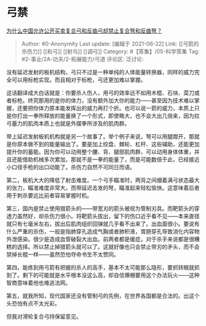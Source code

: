 # 弓禁
[为什么中国允许公开买卖复合弓和反曲弓却禁止复合弩和反曲弩？](https://www.zhihu.com/question/315354880/answer/620259352)

> Author: #0-Anonymity
> Last update: [编辑于 2021-06-22]
> Link: [[弓箭的杀伤力]] [[和弓]] [[射鸟]] [[调弓]]
> Category: #【答集】/05-科学答集
> Tag: #2-事业/2A-功夫/2-拓展能力/弓道
> 评论区:
> 泛讨论:

没有延迟发射的板机结构，弓只不过是一种单纯的人体能量转换器，同样的威力完全可以用标枪实现。而且相对于标枪，弓还更加难以掌握。

这话翻译成大白话就是：你要杀人伤人，用弓的效率远不如用木棍、石块、菜刀或者标枪。终究那用的是你的体力，没有额外加大你的能力——甚至因为技术难以掌握，还要把你体力原本能发挥出的威力再打个折。也可以说一箭的威力，本质上只是你打出一拳所释放的能量换了一个形式，即使略大，也不会大出几倍来，因为拉弓蓄力的肌肉本质上也就是外摆拳所涉及的肌肉群。

带上延迟发射板机机构就是另一个故事了。举个例子来说，弩可以用腿蹬开，那就是你原本做不到的能量输出了。要是加上绞盘、棘轮、杠杆、这些辅助，还能更加提升你的蓄能。因为你可以动用整个腰、背、腿部肌肉群，可以动用身体体重，并且还能借助机械多次累加，那就不是一拳的能量了，而是可能数倍于此，已经接近小口径手枪的出口动能了。杀伤力自然不可同日而语。

第二，板机大大的降低了射击难度。一个弓手瞄准时，两背之间绷着满弓状态最大的张力，瞄准难度非常大。而带延迟击发的弩，瞄准起来轻松愉快。这意味着后者用于刺杀要远比前者容易掌握时机。

第三，国内是禁止使用猎箭头的——带宽刃的箭头被视为管制刃具。而靶箭头的穿透力虽然好，却杀伤力很小。将靶箭头拔出，留下的伤口近乎看不见——本来直径就只有七毫米左右，拔出后肌肉组织回弹就几乎看不出来了。出血面很小。要说有什么严重的杀伤，一般是指肺穿孔造成气胸或者肺积液，胃肠穿孔导致消化内容物外泄感染。很少是造成血管破裂大出血。前两者都是缓症。对于杀手来说都是很糟糕的选择。所以禁止掉猎箭头就可以了。这就好像也只会禁止带刃的矛头，而不会禁掉长棍一样——虽然恐怕夺命书生不太赞同。

第四，能练到用弓箭有把握的杀人的高手，基本不太可能那么隐形，要抓转眼就抓到了。剩下的可能就是水平根本没这么高，却自信爆棚要用这个办法玩火——这种智商意味着他也难逃法网。

第五，就我所知，现代国家还没有管制弓的先例，在世界各国都是合法的。出这个头恐怕有点不太光彩。

但我对滑轮复合弓持保留意见。
